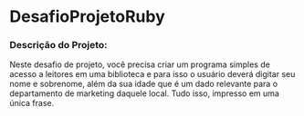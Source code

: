 # DesafioProjetoRuby
### Descrição do Projeto:

Neste desafio de projeto, você precisa criar um programa simples de acesso a leitores em uma biblioteca e para isso o usuário deverá digitar seu nome e sobrenome, além da sua idade que é um dado relevante para o departamento de marketing daquele local. Tudo isso, impresso em uma única frase.
